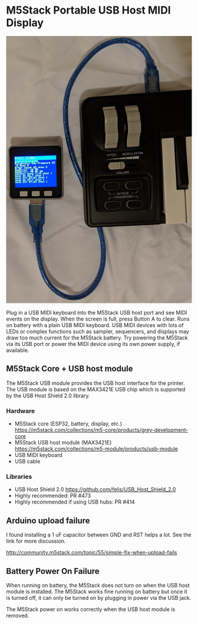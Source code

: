 # M5Stack Portable USB Host MIDI Display

![USB MIDI keyboard plugged into M5Stack showing MIDI events](./images/mididump.jpg)

Plug in a USB MIDI keyboard into the M5Stack USB host port and see MIDI events
on the display. When the screen is full, press Button A to clear. Runs on
battery with a plain USB MIDI keyboard. USB MIDI devices with lots of LEDs or
complex functions such as sampler, sequencers, and displays may draw too much
current for the M5Stack battery. Try powering the M5Stack via its USB port or
power the MIDI device using its own power supply, if available.

## M5Stack Core + USB host module

The M5Stack USB module provides the USB host interface for the printer. The USB
module is based on the MAX3421E USB chip which is supported by the USB Host
Shield 2.0 library.

### Hardware

* M5Stack core (ESP32, battery, display, etc.) https://m5stack.com/collections/m5-core/products/grey-development-core
* M5Stack USB host module (MAX3421E) https://m5stack.com/collections/m5-module/products/usb-module
* USB MIDI keyboard
* USB cable

### Libraries

* USB Host Shield 2.0 https://github.com/felis/USB_Host_Shield_2.0
* Highly recommended: PR #473
* Highly recommended if using USB hubs: PR #414

## Arduino upload failure

I found installing a 1 uF capacitor between GND and RST helps a lot. See
the link for more discussion.

http://community.m5stack.com/topic/55/simple-fix-when-upload-fails

## Battery Power On Failure

When running on battery, the M5Stack does not turn on when the USB host module
is installed. The M5Stack works fine running on battery but once it is turned
off, it can only be turned on by plugging in power via the USB jack.

The M5Stack power on works correctly when the USB host module is removed.
